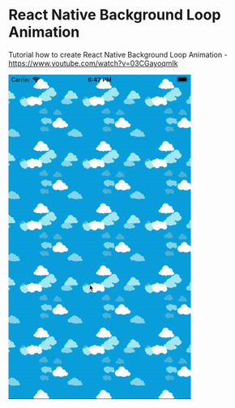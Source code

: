 # React Native Background Loop Animation

Tutorial how to create React Native Background Loop Animation - https://www.youtube.com/watch?v=03CGayoqmIk

![Demo](docs/loop-animation.gif)
